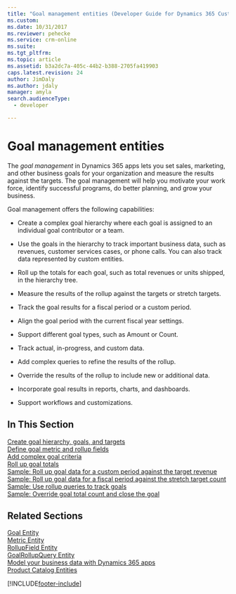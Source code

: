 ```yaml
---
title: "Goal management entities (Developer Guide for Dynamics 365 Customer Engagement (on-premises))| MicrosoftDocs"
ms.custom: 
ms.date: 10/31/2017
ms.reviewer: pehecke
ms.service: crm-online
ms.suite: 
ms.tgt_pltfrm: 
ms.topic: article
ms.assetid: b3a2dc7a-405c-44b2-b388-2705fa419903
caps.latest.revision: 24
author: JimDaly
ms.author: jdaly
manager: amyla
search.audienceType: 
  - developer

---
```

# Goal management entities

The *goal management* in Dynamics 365 apps lets you set sales, marketing, and other business goals for your organization and measure the results against the targets. The goal management will help you motivate your work force, identify successful programs, do better planning, and grow your business.  
  
 Goal management offers the following capabilities:  
  
-   Create a complex goal hierarchy where each goal is assigned to an individual goal contributor or a team.  
  
-   Use the goals in the hierarchy to track important business data, such as revenues, customer services cases, or phone calls. You can also track data represented by custom entities.  
  
-   Roll up the totals for each goal, such as total revenues or units shipped, in the hierarchy tree.  
-   Measure the results of the rollup against the targets or stretch targets.  
-   Track the goal results for a fiscal period or a custom period.  
-   Align the goal period with the current fiscal year settings.  
-   Support different goal types, such as Amount or Count.  
-   Track actual, in-progress, and custom data.  
-   Add complex queries to refine the results of the rollup.  
-   Override the results of the rollup to include new or additional data.  
-   Incorporate goal results in reports, charts, and dashboards.  
-   Support workflows and customizations.  
  
## In This Section  
 [Create goal hierarchy, goals, and targets](create-goal-hierarchy-goals-targets.md)<br />
 [Define goal metric and rollup fields](define-goal-metric-rollup-fields.md)<br />
 [Add complex goal criteria](add-complex-goal-criteria.md)<br />
 [Roll up goal totals](roll-up-goal-totals.md)<br />
 [Sample: Roll up goal data for a custom period against the target revenue](sample-rollup-goal-data-custom-period-target-revenue.md)<br />
 [Sample: Roll up goal data for a fiscal period against the stretch target count](sample-rollup-goal-data-fiscal-period-stretch-target-count.md)<br />
 [Sample: Use rollup queries to track goals](sample-use-rollup-queries-track-goals.md)<br />
 [Sample: Override goal total count and close the goal](sample-override-goal-total-count-close-goal.md)<br />
  
## Related Sections
 [Goal Entity](entities/goal.md)<br />
 [Metric Entity](entities/metric.md)<br />
 [RollupField Entity](entities/rollupfield.md)<br />
 [GoalRollupQuery Entity](entities/goalrollupquery.md)<br />
 [Model your business data with Dynamics 365 apps](model-business-data.md)<br />
 [Product Catalog Entities](product-catalog-entities.md)<br />


[!INCLUDE[footer-include](../../../includes/footer-banner.md)]